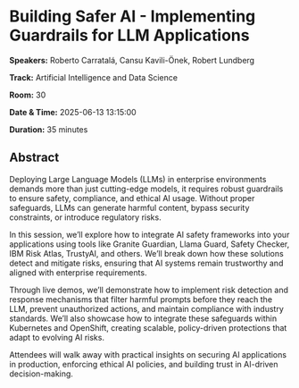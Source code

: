 # Building Safer AI - Implementing Guardrails for LLM Applications

**Speakers:** Roberto Carratalá, Cansu Kavili-Önek, Robert Lundberg
                    
**Track:** Artificial Intelligence and Data Science
                    
**Room:** 30
                    
**Date & Time:** 2025-06-13 13:15:00
                    
**Duration:** 35 minutes
                    
## Abstract
                    
Deploying Large Language Models (LLMs) in enterprise environments demands more than just cutting-edge models, it requires robust guardrails to ensure safety, compliance, and ethical AI usage. Without proper safeguards, LLMs can generate harmful content, bypass security constraints, or introduce regulatory risks.

In this session, we’ll explore how to integrate AI safety frameworks into your applications using tools like Granite Guardian, Llama Guard, Safety Checker, IBM Risk Atlas, TrustyAI, and others. We’ll break down how these solutions detect and mitigate risks, ensuring that AI systems remain trustworthy and aligned with enterprise requirements.

Through live demos, we’ll demonstrate how to implement risk detection and response mechanisms that filter harmful prompts before they reach the LLM, prevent unauthorized actions, and maintain compliance with industry standards. We’ll also showcase how to integrate these safeguards within Kubernetes and OpenShift, creating scalable, policy-driven protections that adapt to evolving AI risks.

Attendees will walk away with practical insights on securing AI applications in production, enforcing ethical AI policies, and building trust in AI-driven decision-making.
